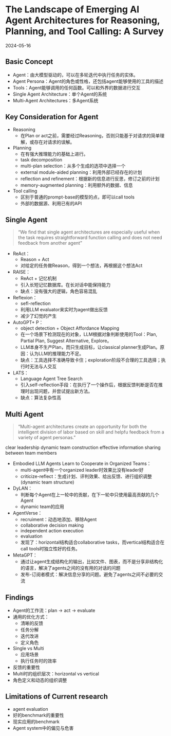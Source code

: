 # The Landscape of Emerging AI Agent Architectures for Reasoning, Planning, and Tool Calling: A Survey
2024-05-16
## Basic Concept
- Agent：由大模型驱动的，可以在多轮迭代中执行任务的实体。
- Agent Persona：Agent的角色或性格，还包括agent能够使用的工具的描述
- Tools：Agent能够调用的任何函数。可以和外界的数据进行交互
- Single Agent Architecture：单个Agent的系统
- Multi-Agent Architectures：多Agent系统

## Key Consideration for Agent
- Reasoning
	- 在Plan or act之前，需要经过Reasoning，否则只能基于对请求的简单理解，或存在对请求的误解。
- Planning
	- 在有强大推理能力的基础上进行。
	- task decomposition
	- multi-plan selection：从多个生成的选项中选择一个
	- external module-aided planning：利用外部已经存在的计划
	- reflection and refinement：根据新的信息进行反思，修订之前的计划
	- memory-augmented planning：利用额外的数据、信息
- Tool calling
	- 区别于普通的prompt-base的模型的点，即可以call tools
	- 外部的数据源、利用已有的API

## Single Agent
> “We find that single agent architectures are especially useful when the task requires straightforward function calling and does not need feedback from another agent” 

- ReAct：
	- Reason + Act
	- 对给定的任务做Reason，得到一个想法，再根据这个想法Act
- RAISE：
	- ReAct + 记忆机制
	- 引入长短记忆数据库。在长对话中能保持能力
	- 缺点：没有强大的逻辑，角色容易混乱
- Reflexion：
	- sefl-reflection
	- 利用LLM evaluator来实时为agent做出反馈
	- 减少了幻觉的产生
- AutoGPT+ P：
	- object detection + Object Affordance Mapping
	- 在一个场景下检测现在的对象，LLM根据对象判断使用的Tool：Plan, Partial Plan, Suggest Alternative, Explore。
	- LLM本身不生产Plan，而只生成目标，让classical planner生成Plan。原因：认为LLM的推理能力不足。
	- 缺点：工具选择不准确导致卡住；exploration阶段不合理的工具选择；执行时无法与人交互
- LATS：
	- Language Agent Tree Search
	- 引入self-reflection手段：在执行了一个操作后，根据反馈判断是否在推理时出现问题，并尝试提出新方法。
	- 缺点：算法复杂性高

## Multi Agent
> “Multi-agent architectures create an opportunity for both the intelligent division of labor based on skill and helpfu feedback from a variety of agent personas.”

clear leadership
dynamic team construction
effective information sharing between team members
- Embodied LLM Agents Learn to Cooperate in Organized Teams：
	- multi-agent中有一个organized leader时效果比没有leader好
	- criticize-reflect：生成计划、评判效果、给出反馈、进行组织调整(dynamic team structure)
- DyLAN：
	- 判断每个Agent在上一轮中的贡献，在下一轮中只使用最高贡献的几个Agent
	- dynamic team的应用
- AgentVerse：
	- recruiment：动态地添加、移除Agent
	- collaborative decision making
	- independent action execution
	- evaluation
	- 发现了：horizontal结构适合collaborative tasks，而vertical结构适合在call tools时独立性好的任务。
- MetaGPT：
	- 通过让agent生成结构化的输出，比如文件、图表，而不是分享非结构化的语言，解决了agents之间的没有用的对话的问题
	- 发布-订阅者模式：解决信息分享的问题。避免了agents之间不必要的交流

## Findings
- Agent的工作流：plan -> act -> evaluate
- 通用的优化方式：
	- 清晰的反馈
	- 任务分解
	- 迭代改进
	- 定义角色
- Single vs Multi
	- 应用场景
	- 执行任务时的效率
- 反馈的重要性
- Multi时的组织层次：horizontal vs vertical
- 角色定义和动态的组织调整

## Limitations of Current research
- agent evaluation
- 好的benchmark的重要性
- 现实应用的benchmark
- Agent system中的偏见与危害




